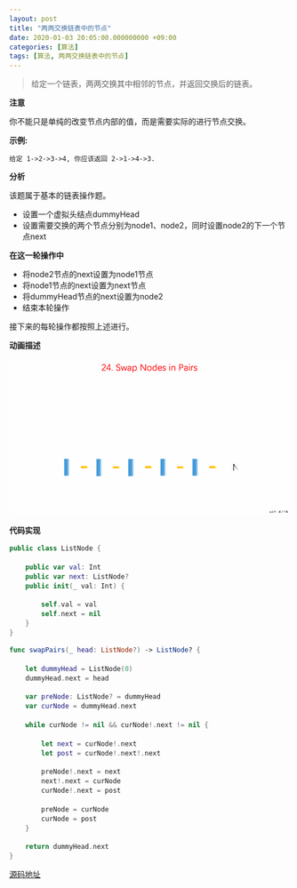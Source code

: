```yaml
---
layout: post
title: "两两交换链表中的节点"
date: 2020-01-03 20:05:00.000000000 +09:00
categories: [算法]
tags: [算法, 两两交换链表中的节点]
---
```


> 给定一个链表，两两交换其中相邻的节点，并返回交换后的链表。

**注意**

你不能只是单纯的改变节点内部的值，而是需要实际的进行节点交换。 

**示例:**

```
给定 1->2->3->4, 你应该返回 2->1->4->3.
```

**分析**

该题属于基本的链表操作题。

+ 设置一个虚拟头结点dummyHead
+ 设置需要交换的两个节点分别为node1、node2，同时设置node2的下一个节点next

**在这一轮操作中**

- 将node2节点的next设置为node1节点
- 将node1节点的next设置为next节点
- 将dummyHead节点的next设置为node2
- 结束本轮操作

接下来的每轮操作都按照上述进行。

**动画描述**

![](/assets/images/al-swapnode-01.gif)

**代码实现**

```swift
public class ListNode {
    
    public var val: Int
    public var next: ListNode?
    public init(_ val: Int) {
        
        self.val = val
        self.next = nil
    }
}
```

```swift
func swapPairs(_ head: ListNode?) -> ListNode? {
        
    let dummyHead = ListNode(0)
    dummyHead.next = head

    var preNode: ListNode? = dummyHead
    var curNode = dummyHead.next

    while curNode != nil && curNode!.next != nil {

        let next = curNode!.next
        let post = curNode!.next!.next

        preNode!.next = next
        next!.next = curNode
        curNode!.next = post

        preNode = curNode
        curNode = post
    }

    return dummyHead.next
}
```

[源码地址](<https://github.com/Jovins/Algorithm>)